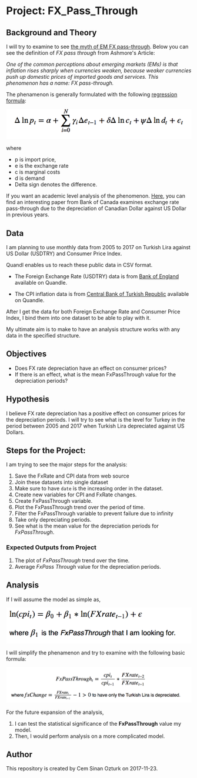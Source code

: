 # Project: FX_Pass_Through

## Background and Theory

I will try to examine to see [the myth of EM FX pass-through](http://www.ashmoregroup.com/sites/default/files/article-docs/EV%20Mar%202017.pdf). Below you can see the definition of *FX pass through* from Ashmore's Article:

*One of the common perceptions about emerging markets (EMs) is that inflation rises sharply when currencies weaken, because weaker currencies push up domestic prices of imported goods and services. This phenomenon has a name: FX pass-through.*

The phenamenon is generally formulated with the following [regression formula](https://en.wikipedia.org/wiki/Exchange-rate_pass-through#cite_note-Campa_goldberg-2): 

![](from_joe/regression_formula.png)


where

- p is import price, 
- e is the exchange rate 
- c is marginal costs 
- d is demand
- Delta sign denotes the difference.

If you want an academic level analysis of the phenomenon. [Here](http://www.bankofcanada.ca/wp-content/uploads/2015/10/dp2015-91.pdf), you can find an interesting paper from Bank of Canada examines exchange rate pass-through due to the depreciation of Canadian Dollar against US Dollar in previous years.

## Data

I am planning to use monthly data from 2005 to 2017 on Turkish Lira against US Dollar (USDTRY) and Consumer Price Index. 

Quandl enables us to reach these public data in CSV format.

- The Foreign Exchange Rate (USDTRY) data is from [Bank of England](https://www.quandl.com/api/v3/datasets/BOE/XUMLBK75.csv?api_key=tPKkRzbE46iPtm71hJM8&collapse=monthly) available on Quandle.

- The CPI inflation data is from [Central Bank of Turkish Republic](https://www.quandl.com/api/v3/datasets/CBRT/TP_FG_TG01.csv?api_key=tPKkRzbE46iPtm71hJM8&collapse=monthly) available on Quandle.


After I get the data for both Foreign Exchange Rate and Consumer Price Index, I bind them into one dataset to be able to play with it.

My ultimate aim is to make to have an analysis structure works with any data in the specified structure.

## Objectives

- Does FX rate depreciation have an effect on consumer prices?
- If there is an effect, what is the mean FxPassThrough value for the depreciation periods?

## Hypothesis

I believe FX rate depreciation has a positive effect on consumer prices for the depreciation periods. I will try to see what is the level for Turkey in the period between 2005 and 2017 when Turkish Lira depreciated against US Dollars. 


##  Steps for the Project:

I am trying to see the major steps for the analysis:

1. Save the FxRate and CPI data from web source
2. Join these datasets into single dataset
3. Make sure to have `date` is the increasing order in the dataset.
4. Create new variables for CPI and FxRate changes.
5. Create FxPassThrough variable.
6. Plot the FxPassThrough trend over the period of time. 
7. Filter the FxPassThrough variable to prevent failure due to infinity 
8. Take only depreciating periods.
9. See what is the mean value for the depreciation periods for *FxPassThrough*.

### Expected Outputs from Project

1. The plot of *FxPassThrough* trend over the time.
2. Average *FxPass Through* value for the depreciation periods.

## Analysis

If I will assume the model as simple as, 

![](from_joe/assumed_model.png)

I will simplify the phenamenon and try to examine with the following basic formula:


![](from_joe/my_pass_formula.png)

For the future expansion of the analysis,

1. I can test the statistical significance of the **FxPassThrough** value my model.
2. Then, I would perform analysis on a more complicated model.  




## Author

This repository is created by Cem Sinan Ozturk on 2017-11-23.